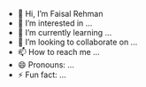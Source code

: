 - 👋 Hi, I’m Faisal Rehman
- 👀 I’m interested in ...
- 🌱 I’m currently learning ...
- 💞️ I’m looking to collaborate on ...
- 📫 How to reach me ...
- 😄 Pronouns: ...
- ⚡ Fun fact: ...

<!---
FaisalRehman-inova/FaisalRehman-inova is a ✨ special ✨ repository because its `README.md` (this file) appears on your GitHub profile.
You can click the Preview link to take a look at your changes.
--->

